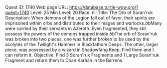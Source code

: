 Quest ID: 1740
Web page URL: https://database.turtle-wow.org/?quest=1740
Level: 25
Min Level: 20
Race: nil
Title: The Orb of Soran'ruk
Description: When demons of the Legion fall out of favor, their spirits are imprisoned within orbs and distributed to their mages and warlocks.$b$bMany were carried by their servants in Azeroth. Even fragmented, they still possess the powers of the demons trapped inside.$b$bThe orb of Soran'ruk was broken into two pieces, one was further broken to be used by the acolytes of the Twilight's Hammer in Blackfathom Deeps. The other, larger piece, was possessed by a wizard in Shadowfang Keep. Find them and I can reform it.
Objective: Find 3 Soran'ruk Fragments and 1 Large Soran'ruk Fragment and return them to Doan Karhan in the Barrens.
